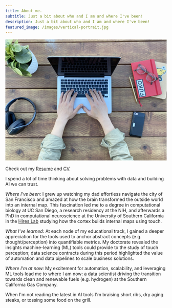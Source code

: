 ```yaml
---
title: About me.
subtitle: Just a bit about who and I am and where I've been!
description: Just a bit about who and I am and where I've been!
featured_image: /images/vertical-portrait.jpg
---
```


![](/images/landscapes/flat-lay.jpg)

Check out my [Resume](https://jacheung.github.io/images/documents/Resume_200710.pdf) and [CV](https://jacheung.github.io/images/documents/Jonathan_Cheung_CV_210505.pdf).

I spend a lot of time thinking about solving problems with data and building AI we can trust. 

*Where I've been:* I grew up watching my dad effortless navigate the city of San Francisco and amazed at how the brain transformed the outside world into an internal map. This fascination led me to a degree in computational biology at UC San Diego, a research residency at the NIH, and afterwards a PhD in computational neuroscience at the University of Southern California in the [Hires Lab](https://www.hireslab.org/) studying how the cortex builds internal maps using touch. 

*What I've learned:* At each node of my educational track, I gained a deeper appreciation for the tools used to anchor abstract concepts (e.g. thought/perception) into quantifiable metrics. My doctorate revealed the insights machine-learning (ML) tools could provide to the study of touch perception; data science contracts during this period highlighted the value of automation and data pipelines to scale business solutions. 

*Where I'm at now:* My excitement for automation, scalability, and leveraging ML tools lead me to where I am now: a data scientist driving the transition towards clean and renewable fuels (e.g. hydrogen) at the Southern California Gas Company. 

When I'm not reading the latest in AI tools I'm braising short ribs, dry aging steaks, or tossing some food on the grill. 


